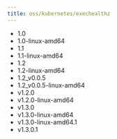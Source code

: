 ```yaml
---
title: oss/kubernetes/exechealthz
---
```

- 1.0
- 1.0-linux-amd64
- 1.1
- 1.1-linux-amd64
- 1.2
- 1.2-linux-amd64
- 1.2_v0.0.5
- 1.2_v0.0.5-linux-amd64
- v1.2.0
- v1.2.0-linux-amd64
- v1.3.0
- v1.3.0-linux-amd64
- v1.3.0-linux-amd64.1
- v1.3.0.1
